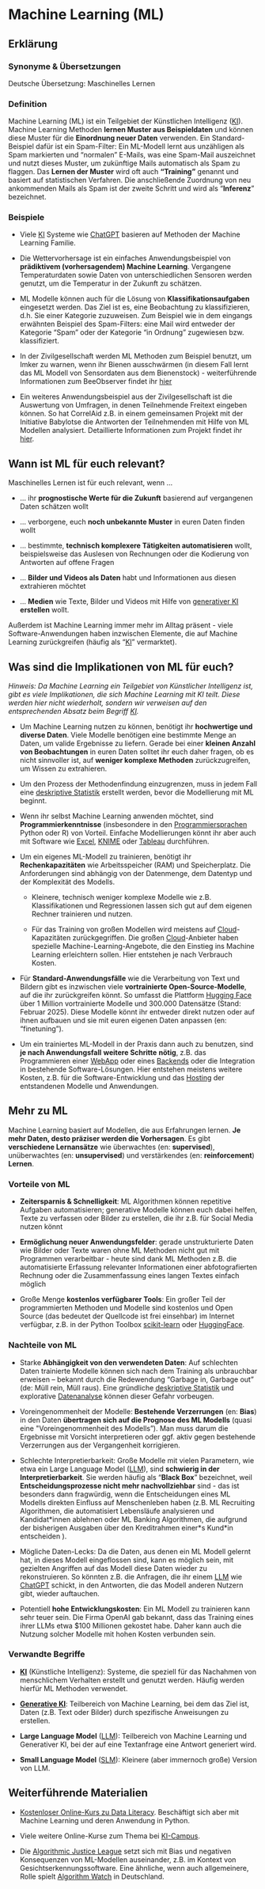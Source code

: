 # Machine Learning (ML)
## Erklärung

### Synonyme & Übersetzungen

Deutsche Übersetzung: Maschinelles Lernen

### Definition

Machine Learning (ML) ist ein Teilgebiet der Künstlichen Intelligenz ([KI](https://civic-data.de/selbstlernmaterial/#ki)). Machine Learning Methoden **lernen Muster aus Beispieldaten** und können diese Muster für die **Einordnung neuer Daten** verwenden. Ein Standard-Beispiel dafür ist ein Spam-Filter: Ein ML-Modell lernt aus unzähligen als Spam markierten und “normalen” E-Mails, was eine Spam-Mail auszeichnet und nutzt dieses Muster, um zukünftige Mails automatisch als Spam zu flaggen. Das **Lernen der Muster** wird oft auch **“Training”** genannt und basiert auf statistischen Verfahren. Die anschließende Zuordnung von neu ankommenden Mails als Spam ist der zweite Schritt und wird als “**Inferenz**” bezeichnet.

### Beispiele

- Viele [KI](https://civic-data.de/selbstlernmaterial/#ki) Systeme wie [ChatGPT](https://civic-data.de/selbstlernmaterial/#chatgpt) basieren auf Methoden der Machine Learning Familie.

- Die Wettervorhersage ist ein einfaches Anwendungsbeispiel von **prädiktivem (vorhersagendem) Machine Learning**. Vergangene Temperaturdaten sowie Daten von unterschiedlichen Sensoren werden genutzt, um die Temperatur in der Zukunft zu schätzen.

- ML Modelle können auch für die Lösung von **Klassifikationsaufgaben** eingesetzt werden. Das Ziel ist es, eine Beobachtung zu klassifizieren, d.h. Sie einer Kategorie zuzuweisen. Zum Beispiel wie in dem eingangs erwähnten Beispiel des Spam-Filters: eine Mail wird entweder der Kategorie “Spam” oder der Kategorie “in Ordnung” zugewiesen bzw. klassifiziert.

- In der Zivilgesellschaft werden ML Methoden zum Beispiel benutzt, um Imker zu warnen, wenn ihr Bienen ausschwärmen (in diesem Fall lernt das ML Modell von Sensordaten aus dem Bienenstock) - weiterführende Informationen zum BeeObserver findet ihr [hier](https://www.correlaid.org/daten-nutzen/projektdatenbank/2019-10-BEE/)

- Ein weiteres Anwendungsbeispiel aus der Zivilgesellschaft ist die Auswertung von Umfragen, in denen Teilnehmende Freitext eingeben können. So hat CorrelAid z.B. in einem gemeinsamen Projekt mit der Initiative Babylotse die Antworten der Teilnehmenden mit Hilfe von ML Modellen analysiert. Detaillierte Informationen zum Projekt findet ihr [hier](https://www.correlaid.org/daten-nutzen/projektdatenbank/2024-06-BAB/).

## Wann ist ML für euch relevant? 

Maschinelles Lernen ist für euch relevant, wenn …

- … ihr **prognostische Werte für die Zukunft** basierend auf vergangenen Daten schätzen wollt

- … verborgene, euch **noch unbekannte Muster** in euren Daten finden wollt

- … bestimmte, **technisch komplexere Tätigkeiten automatisieren** wollt, beispielsweise das Auslesen von Rechnungen oder die Kodierung von Antworten auf offene Fragen

- … **Bilder und Videos als Daten** habt und Informationen aus diesen extrahieren möchtet

- … **Medien** wie Texte, Bilder und Videos mit Hilfe von [generativer KI](https://civic-data.de/selbstlernmaterial/#generative-ki) **erstellen** wollt.

Außerdem ist Machine Learning immer mehr im Alltag präsent - viele Software-Anwendungen haben inzwischen Elemente, die auf Machine Learning zurückgreifen (häufig als “[KI](https://civic-data.de/selbstlernmaterial/#ki)” vermarktet).

## Was sind die Implikationen von ML für euch? 

*Hinweis: Da Machine Learning ein Teilgebiet von Künstlicher Intelligenz ist, gibt es viele Implikationen, die sich Machine Learning mit KI teilt. Diese werden hier nicht wiederholt, sondern wir verweisen auf den entsprechenden Absatz beim Begriff [KI](https://civic-data.de/selbstlernmaterial/#ki).*

- Um Machine Learning nutzen zu können, benötigt ihr **hochwertige und diverse Daten**. Viele Modelle benötigen eine bestimmte Menge an Daten, um valide Ergebnisse zu liefern. Gerade bei einer **kleinen Anzahl von Beobachtungen** in euren Daten solltet ihr euch daher fragen, ob es nicht sinnvoller ist, auf **weniger komplexe Methoden** zurückzugreifen, um Wissen zu extrahieren.

- Um den Prozess der Methodenfindung einzugrenzen, muss in jedem Fall eine [deskriptive Statistik](https://civic-data.de/selbstlernmaterial/#deskriptive-statistik) erstellt werden, bevor die Modellierung mit ML beginnt.

- Wenn ihr selbst Machine Learning anwenden möchtet, sind **Programmierkenntnisse** (insbesondere in den [Programmiersprachen](https://civic-data.de/selbstlernmaterial/#programmiersprache) Python oder R) von Vorteil. Einfache Modellierungen könnt ihr aber auch mit Software wie [Excel](https://www.microsoft.com/de-de/microsoft-365/excel?market=de), [KNIME](https://www.knime.com/) oder [Tableau](https://www.tableau.com/de-de) durchführen.

- Um ein eigenes ML-Modell zu trainieren, benötigt ihr **Rechenkapazitäten** wie Arbeitsspeicher (RAM) und Speicherplatz. Die Anforderungen sind abhängig von der Datenmenge, dem Datentyp und der Komplexität des Modells.

  - Kleinere, technisch weniger komplexe Modelle wie z.B. Klassifikationen und Regressionen lassen sich gut auf dem eigenen Rechner trainieren und nutzen.

  - Für das Training von großen Modellen wird meistens auf [Cloud](https://civic-data.de/selbstlernmaterial/#cloud)-Kapazitäten zurückgegriffen. Die großen [Cloud](https://civic-data.de/selbstlernmaterial/#cloud)-Anbieter haben spezielle Machine-Learning-Angebote, die den Einstieg ins Machine Learning erleichtern sollen. Hier entstehen je nach Verbrauch Kosten.

- Für **Standard-Anwendungsfälle** wie die Verarbeitung von Text und Bildern gibt es inzwischen viele **vortrainierte Open-Source-Modelle**, auf die ihr zurückgreifen könnt. So umfasst die Plattform [Hugging Face](https://huggingface.com) über 1 Million vortrainierte Modelle und 300.000 Datensätze (Stand: Februar 2025). Diese Modelle könnt ihr entweder direkt nutzen oder auf ihnen aufbauen und sie mit euren eigenen Daten anpassen (en: “finetuning”).

- Um ein trainiertes ML-Modell in der Praxis dann auch zu benutzen, sind **je nach Anwendungsfall** **weitere Schritte** **nötig**, z.B. das Programmieren einer [WebApp](https://civic-data.de/selbstlernmaterial/#webapp) oder eines [Backends](https://civic-data.de/selbstlernmaterial/#frontend-backend) oder die Integration in bestehende Software-Lösungen. Hier entstehen meistens weitere Kosten, z.B. für die Software-Entwicklung und das [Hosting](https://civic-data.de/selbstlernmaterial/#hosting) der entstandenen Modelle und Anwendungen.

## Mehr zu ML

Machine Learning basiert auf Modellen, die aus Erfahrungen lernen. **Je mehr Daten, desto präziser werden die Vorhersagen**. Es gibt **verschiedene Lernansätze** wie überwachtes (en: **supervised**), unüberwachtes (en: **unsupervised**) und verstärkendes (en: **reinforcement**) **Lernen**.

### Vorteile von ML

- **Zeitersparnis & Schnelligkeit**: ML Algorithmen können repetitive Aufgaben automatisieren; generative Modelle können euch dabei helfen, Texte zu verfassen oder Bilder zu erstellen, die ihr z.B. für Social Media nutzen könnt

- **Ermöglichung neuer Anwendungsfelder**: gerade unstrukturierte Daten wie Bilder oder Texte waren ohne ML Methoden nicht gut mit Programmen verarbeitbar - heute sind dank ML Methoden z.B. die automatisierte Erfassung relevanter Informationen einer abfotografierten Rechnung oder die Zusammenfassung eines langen Textes einfach möglich

- Große Menge **kostenlos verfügbarer Tools**: Ein großer Teil der programmierten Methoden und Modelle sind kostenlos und Open Source (das bedeutet der Quellcode ist frei einsehbar) im Internet verfügbar, z.B. in der Python Toolbox [scikit-learn](https://scikit-learn.org/) oder [HuggingFace](https://huggingface.co/).

### Nachteile von ML

- Starke **Abhängigkeit von den verwendeten Daten**: Auf schlechten Daten trainierte Modelle können sich nach dem Training als unbrauchbar erweisen – bekannt durch die Redewendung “Garbage in, Garbage out” (de: Müll rein, Müll raus). Eine gründliche [deskriptive Statistik](https://civic-data.de/selbstlernmaterial/#deskriptive-statistik) und explorative [Datenanalyse](https://civic-data.de/selbstlernmaterial/#datenanalyse) können dieser Gefahr vorbeugen.

- Voreingenommenheit der Modelle: **Bestehende Verzerrungen** (en: **Bias**) in den Daten **übertragen sich auf die Prognose des ML Modells** (quasi eine "Voreingenommenheit des Modells”). Man muss darum die Ergebnisse mit Vorsicht interpretieren oder ggf. aktiv gegen bestehende Verzerrungen aus der Vergangenheit korrigieren.

- Schlechte Interpretierbarkeit: Große Modelle mit vielen Parametern, wie etwa ein Large Language Model ([LLM](https://civic-data.de/selbstlernmaterial/#llm)), sind **schwierig in der Interpretierbarkeit**. Sie werden häufig als “**Black Box**” bezeichnet, weil **Entscheidungsprozesse nicht mehr nachvollziehbar** sind - das ist besonders dann fragwürdig, wenn die Entscheidungen eines ML Modells direkten Einfluss auf Menschenleben haben (z.B. ML Recruiting Algorithmen, die automatisiert Lebensläufe analysieren und Kandidat\*innen ablehnen oder ML Banking Algorithmen, die aufgrund der bisherigen Ausgaben über den Kreditrahmen einer\*s Kund\*in entscheiden ).

- Mögliche Daten-Lecks: Da die Daten, aus denen ein ML Modell gelernt hat, in dieses Modell eingeflossen sind, kann es möglich sein, mit gezielten Angriffen auf das Modell diese Daten wieder zu rekonstruieren. So könnten z.B. die Anfragen, die ihr einem [LLM](https://civic-data.de/selbstlernmaterial/#llm) wie [ChatGPT](https://civic-data.de/selbstlernmaterial/#chatgpt) schickt, in den Antworten, die das Modell anderen Nutzern gibt, wieder auftauchen.

- Potentiell **hohe Entwicklungskosten**: Ein ML Modell zu trainieren kann sehr teuer sein. Die Firma OpenAI gab bekannt, dass das Training eines ihrer LLMs etwa $100 Millionen gekostet habe. Daher kann auch die Nutzung solcher Modelle mit hohen Kosten verbunden sein.

### Verwandte Begriffe

- [**KI**](https://civic-data.de/selbstlernmaterial/#ki) (Künstliche Intelligenz): Systeme, die speziell für das Nachahmen von menschlichem Verhalten erstellt und genutzt werden. Häufig werden hierfür ML Methoden verwendet.

- [**Generative KI**](https://civic-data.de/selbstlernmaterial/#generative-ki): Teilbereich von Machine Learning, bei dem das Ziel ist, Daten (z.B. Text oder Bilder) durch spezifische Anweisungen zu erstellen.

- **Large Language Model** ([LLM](https://civic-data.de/selbstlernmaterial/#llm)): Teilbereich von Machine Learning und Generativer KI, bei der auf eine Textanfrage eine Antwort generiert wird.

- **Small Language Model** ([SLM](https://civic-data.de/selbstlernmaterial/#slm)): Kleinere (aber immernoch große) Version von LLM.

## Weiterführende Materialien

- [Kostenloser Online-Kurs zu Data Literacy](https://ki-campus.org/courses/dali-datamining-THK). Beschäftigt sich aber mit Machine Learning und deren Anwendung in Python.

- Viele weitere Online-Kurse zum Thema bei [KI-Campus](https://ki-campus.org/).

- Die [Algorithmic Justice League](https://www.ajl.org/) setzt sich mit Bias und negativen Konsequenzen von ML-Modellen auseinander, z.B. im Kontext von Gesichtserkennungssoftware. Eine ähnliche, wenn auch allgemeinere, Rolle spielt [Algorithm Watch](https://algorithmwatch.org/de/) in Deutschland.

